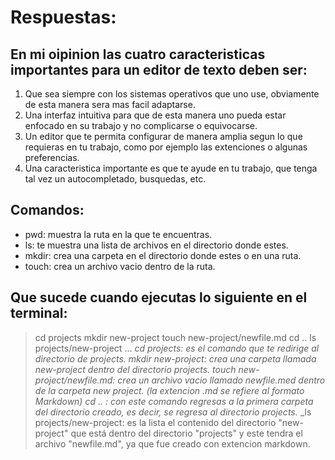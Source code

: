 # Respuestas:
## En mi oipinion las cuatro caracteristicas importantes para un editor de texto deben ser:
1. Que sea  siempre con los sistemas operativos que uno use, obviamente de esta manera sera mas facil adaptarse.
2. Una interfaz intuitiva para que de esta manera uno pueda estar enfocado en su trabajo y no complicarse o equivocarse.
3. Un editor que te permita configurar de manera amplia segun lo que requieras en tu trabajo, como por ejemplo las extenciones o algunas preferencias.
4. Una caracteristica importante es que te ayude en tu trabajo, que tenga tal vez un autocompletado, busquedas, etc.
   
## Comandos:
+ pwd: muestra la ruta en la que te encuentras.
+ ls: te muestra una lista de archivos en el directorio donde estes.
+ mkdir: crea una carpeta en el directorio donde estes o en una ruta.
+ touch: crea un archivo vacio dentro de la ruta.

## Que sucede cuando ejecutas lo siguiente en el terminal:
> cd projects
> mkdir new-project
> touch new-project/newfile.md
> cd ..
> ls projects/new-project
...
_cd projects: es el comando que te redirige al directorio de projects._
_mkdir new-project: crea una carpeta llamada new-project dentro del directorio projects._
_touch new-project/newfile.md: crea un archivo vacio llamado newfile.med dentro de la carpeta new project. (la extencion .md se refiere al formato Markdown)_
_cd .. : con este comando regresas a la primera carpeta del directorio creado, es decir, se regresa al directorio projects._
_ls projects/new-project: es la lista el contenido del directorio "new-project" que está dentro del directorio "projects" y este tendra el archivo "newfile.md", ya que fue creado con extencion markdown.
